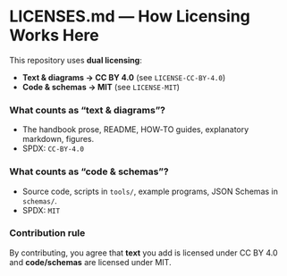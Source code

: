 # LICENSES.md — How Licensing Works Here

This repository uses **dual licensing**:

- **Text & diagrams → CC BY 4.0** (see `LICENSE-CC-BY-4.0`)
- **Code & schemas → MIT** (see `LICENSE-MIT`)

### What counts as “text & diagrams”?
- The handbook prose, README, HOW‑TO guides, explanatory markdown, figures.
- SPDX: `CC-BY-4.0`

### What counts as “code & schemas”?
- Source code, scripts in `tools/`, example programs, JSON Schemas in `schemas/`.
- SPDX: `MIT`

### Contribution rule
By contributing, you agree that **text** you add is licensed under CC BY 4.0 and **code/schemas** are licensed under MIT.

